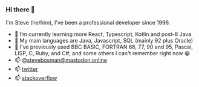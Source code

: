 ### Hi there 👋

I'm Steve (he/him), I've been a professional developer since 1996.

- 🌱 I’m currently learning more React, Typescript, Kotlin and post-8 Java
- 🌳 My main languages are Java, Javascript, SQL (mainly 92 plus Oracle)
- 🍂 I've previously used BBC BASIC, FORTRAN 66, 77, 90 and 95, Pascal, LISP, C, Ruby, and C#, and some others I can't remember right now 😀
- 📫 @stevebosman@mastodon.online
- 📫 [twitter](https://twitter.com/stevebosman)
- 📫 [stackoverflow](https://stackoverflow.com/users/4389/steve-bosman)

<!--
**stevebosman/stevebosman** is a ✨ _special_ ✨ repository because its `README.md` (this file) appears on your GitHub profile.

Here are some ideas to get you started:

- 🔭 I’m currently working on ...
- 🌱 I’m currently learning ...
- 👯 I’m looking to collaborate on ...
- 🤔 I’m looking for help with ...
- 💬 Ask me about ...
- 📫 How to reach me: ...
- 😄 Pronouns: ...
- ⚡ Fun fact: ...
-->
